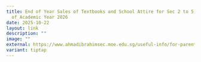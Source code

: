 ```yaml
---
title: End of Year Sales of Textbooks and School Attire for Sec 2 to 5 Students
  of Academic Year 2026
date: 2025-10-22
layout: link
description: ""
image: ""
external: https://www.ahmadibrahimsec.moe.edu.sg/useful-info/for-parents/booklist-stationery-list/
variant: tiptap
---
```

